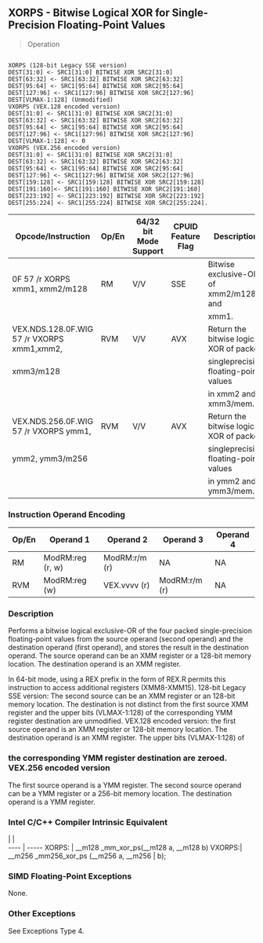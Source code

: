 ## XORPS - Bitwise Logical XOR for Single-Precision Floating-Point Values

> Operation
``` slim

XORPS (128-bit Legacy SSE version)
DEST[31:0] <- SRC1[31:0] BITWISE XOR SRC2[31:0]
DEST[63:32] <- SRC1[63:32] BITWISE XOR SRC2[63:32]
DEST[95:64] <- SRC1[95:64] BITWISE XOR SRC2[95:64]
DEST[127:96] <- SRC1[127:96] BITWISE XOR SRC2[127:96]
DEST[VLMAX-1:128] (Unmodified)
VXORPS (VEX.128 encoded version)
DEST[31:0] <- SRC1[31:0] BITWISE XOR SRC2[31:0]
DEST[63:32] <- SRC1[63:32] BITWISE XOR SRC2[63:32]
DEST[95:64] <- SRC1[95:64] BITWISE XOR SRC2[95:64]
DEST[127:96] <- SRC1[127:96] BITWISE XOR SRC2[127:96]
DEST[VLMAX-1:128] <- 0
VXORPS (VEX.256 encoded version)
DEST[31:0] <- SRC1[31:0] BITWISE XOR SRC2[31:0]
DEST[63:32] <- SRC1[63:32] BITWISE XOR SRC2[63:32]
DEST[95:64] <- SRC1[95:64] BITWISE XOR SRC2[95:64]
DEST[127:96] <- SRC1[127:96] BITWISE XOR SRC2[127:96]
DEST[159:128] <- SRC1[159:128] BITWISE XOR SRC2[159:128]
DEST[191:160]<- SRC1[191:160] BITWISE XOR SRC2[191:160]
DEST[223:192] <- SRC1[223:192] BITWISE XOR SRC2[223:192]
DEST[255:224] <- SRC1[255:224] BITWISE XOR SRC2[255:224].

```

 Opcode/Instruction                        | Op/En| 64/32 bit Mode Support| CPUID Feature Flag| Description                             
 ---  | --- | --- | --- | ---
 0F 57 /r XORPS xmm1, xmm2/m128            | RM   | V/V                   | SSE               | Bitwise exclusive-OR of xmm2/m128 and   
                                           |      |                       |                   | xmm1.                                   
 VEX.NDS.128.0F.WIG 57 /r VXORPS xmm1,xmm2,| RVM  | V/V                   | AVX               | Return the bitwise logical XOR of packed
 xmm3/m128                                 |      |                       |                   | singleprecision floating-point values   
                                           |      |                       |                   | in xmm2 and xmm3/mem.                   
 VEX.NDS.256.0F.WIG 57 /r VXORPS ymm1,     | RVM  | V/V                   | AVX               | Return the bitwise logical XOR of packed
 ymm2, ymm3/m256                           |      |                       |                   | singleprecision floating-point values   
                                           |      |                       |                   | in ymm2 and ymm3/mem.                   

### Instruction Operand Encoding
 Op/En| Operand 1       | Operand 2    | Operand 3    | Operand 4
 ---  | --- | --- | --- | ---
 RM   | ModRM:reg (r, w)| ModRM:r/m (r)| NA           | NA       
 RVM  | ModRM:reg (w)   | VEX.vvvv (r) | ModRM:r/m (r)| NA       

### Description
Performs a bitwise logical exclusive-OR of the four packed single-precision
floating-point values from the source operand (second operand) and the destination
operand (first operand), and stores the result in the destination operand. The
source operand can be an XMM register or a 128-bit memory location. The destination
operand is an XMM register.

In 64-bit mode, using a REX prefix in the form of REX.R permits this instruction
to access additional registers (XMM8-XMM15). 128-bit Legacy SSE version: The
second source can be an XMM register or an 128-bit memory location. The destination
is not distinct from the first source XMM register and the upper bits (VLMAX-1:128)
of the corresponding YMM register destination are unmodified. VEX.128 encoded
version: the first source operand is an XMM register or 128-bit memory location.
The destination operand is an XMM register. The upper bits (VLMAX-1:128) of
### the corresponding YMM register destination are zeroed. VEX.256 encoded version
The first source operand is a YMM register. The second source operand can be
a YMM register or a 256-bit memory location. The destination operand is a YMM
register.



### Intel C/C++ Compiler Intrinsic Equivalent
   | |  
---- | -----
 XORPS: | __m128 _mm_xor_ps(__m128 a, __m128 b) 
 VXORPS:| __m256 _mm256_xor_ps (__m256 a, __m256
        | b);                                   

### SIMD Floating-Point Exceptions
None.


### Other Exceptions
See Exceptions Type 4.
